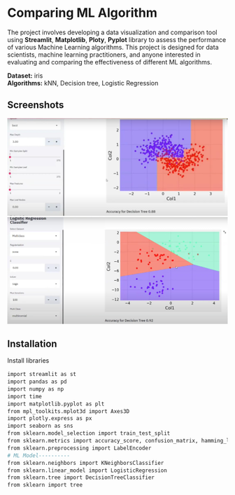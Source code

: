 
# Comparing ML Algorithm

The project involves developing a data visualization and comparison tool using **Streamlit**, **Matplotlib**, **Ploty**, **Pyplot** library to assess the performance of various Machine Learning algorithms. This project is designed for data scientists, machine learning practitioners, and anyone interested in evaluating and comparing the effectiveness of different ML algorithms.

**Dataset:** iris \
**Algorithms:** kNN, Decision tree, Logistic Regression




## Screenshots

![ss1](ss1.jpg)
![ss2](ss2.jpg)


## Installation

Install libraries
```bash
import streamlit as st
import pandas as pd
import numpy as np
import time
import matplotlib.pyplot as plt
from mpl_toolkits.mplot3d import Axes3D
import plotly.express as px
import seaborn as sns
from sklearn.model_selection import train_test_split
from sklearn.metrics import accuracy_score, confusion_matrix, hamming_loss
from sklearn.preprocessing import LabelEncoder
# ML Model----------
from sklearn.neighbors import KNeighborsClassifier
from sklearn.linear_model import LogisticRegression
from sklearn.tree import DecisionTreeClassifier
from sklearn import tree
```
    